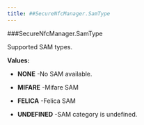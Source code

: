 ```yaml
---
title: ##SecureNfcManager.SamType
---
```

###SecureNfcManager.SamType

Supported SAM types.

**Values:**

* **NONE** -No SAM available.

* **MIFARE** -Mifare SAM

* **FELICA** -Felica SAM

* **UNDEFINED** -SAM category is undefined.

